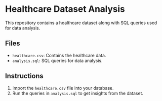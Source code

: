 # Healthcare Dataset Analysis

This repository contains a healthcare dataset along with SQL queries used for data analysis.

## Files
- `healthcare.csv`: Contains the healthcare data.
- `analysis.sql`: SQL queries for data analysis.

## Instructions
1. Import the `healthcare.csv` file into your database.
2. Run the queries in `analysis.sql` to get insights from the dataset.
